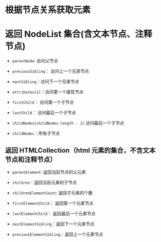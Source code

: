 # 根据节点关系获取元素

# 返回 NodeList 集合(含文本节点、注释节点)

- `parentNode`: 访问父节点

- `previousSibling`： 访问上一个兄弟节点

- `nextSibling`：访问下一个兄弟节点

- `attributes[1]`：访问第一个属性节点

- `firstChild`： 访问第一个子节点

- `lastChild`： 访问最后一个子节点

- `childNodes[childNodes.length - 1]` 访问最后一个子节点

- `childNodes`：所有子节点

## 返回 HTMLCollection（html 元素的集合，不含文本节点和注释节点）

- `parentElement`: 返回当前节点的父元素

- `children`：返回当前元素的子节点

- `childrenElementCount`: 返回子元素的个数

- `firstElementChild`： 返回第一个元素节点

- `lastElementChild`： 返回最后一个元素节点

- `nextElementSibling`：返回下一个元素节点

- `previousElementSibling`：返回上一个元素节点

